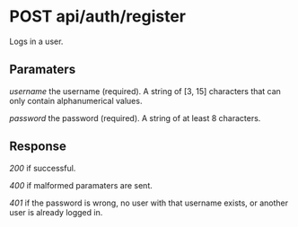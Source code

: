 # POST api/auth/register

Logs in a user.

## Paramaters

_username_ the username (required). A string of [3, 15] characters that can
only contain alphanumerical values.

_password_ the password (required). A string of at least 8 characters.

## Response

_200_ if successful.

_400_ if malformed paramaters are sent.

_401_ if the password is wrong, no user with that username exists, or another
user is already logged in.
